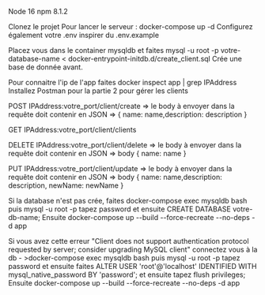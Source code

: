 Node 16
npm 8.1.2

Clonez le projet 
Pour lancer le serveur : docker-compose up -d
Configurez également votre .env inspirer du .env.example

Placez vous dans le container mysqldb et 
faites mysql -u root -p votre-database-name < docker-entrypoint-initdb.d/create_client.sql
Crée une base de donnée avant.

Pour connaitre l'ip de l'app faites docker inspect app | grep IPAddress
Installez Postman pour la partie 2 pour gérer les clients

POST IPAddress:votre_port/client/create => le body à envoyer dans la requête doit contenir en JSON => { name: name,description: description }

GET IPAddress:votre_port/client/clients

DELETE IPAddress:votre_port/client/delete => le body à envoyer dans la requête doit contenir en JSON => body { name: name }

PUT IPAddress:votre_port/client/update =>  le body à envoyer dans la requête doit contenir en JSON => body { name: name,description: description, newName: newName }

Si la database n'est pas crée, faites docker-compose exec mysqldb bash puis mysql -u root -p tapez password et ensuite CREATE DATABASE votre-db-name;
Ensuite docker-compose up --build --force-recreate --no-deps -d app

Si vous avez cette erreur "Client does not support authentication protocol requested by server; consider upgrading MySQL client"
connectez vous à la db - >docker-compose exec mysqldb bash puis mysql -u root -p tapez password
et ensuite faites ALTER USER 'root'@'localhost' IDENTIFIED WITH mysql_native_password BY 'password';
et ensuite tapez flush privileges;
Ensuite docker-compose up --build --force-recreate --no-deps -d app
